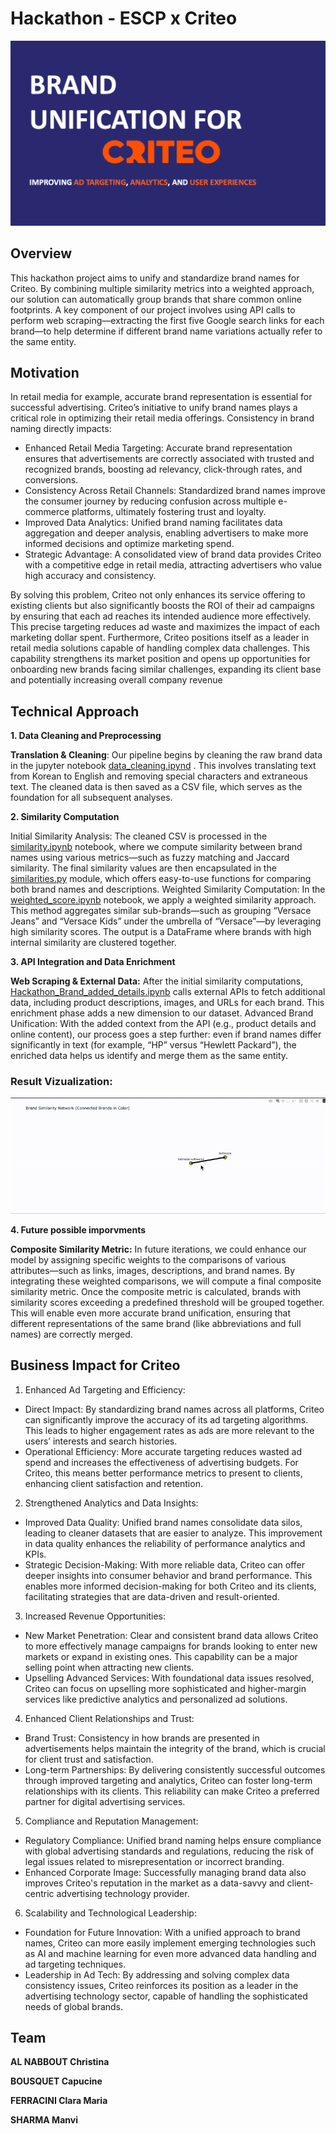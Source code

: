# Hackathon - ESCP x Criteo

 ![pic](./figures/presentation.png)
## Overview 

This hackathon project aims to unify and standardize brand names for Criteo. By combining multiple similarity metrics into a weighted approach, our solution can automatically group brands that share common online footprints. A key component of our project involves using API calls to perform web scraping—extracting the first five Google search links for each brand—to help determine if different brand name variations actually refer to the same entity. 

## Motivation

In retail media for example, accurate brand representation is essential for successful advertising. Criteo’s initiative to unify brand names plays a critical role in optimizing their retail media offerings. Consistency in brand naming directly impacts:

- Enhanced Retail Media Targeting:
Accurate brand representation ensures that advertisements are correctly associated with trusted and recognized brands, boosting ad relevancy, click-through rates, and conversions.
- Consistency Across Retail Channels:
Standardized brand names improve the consumer journey by reducing confusion across multiple e-commerce platforms, ultimately fostering trust and loyalty.
- Improved Data Analytics:
Unified brand naming facilitates data aggregation and deeper analysis, enabling advertisers to make more informed decisions and optimize marketing spend.
- Strategic Advantage:
A consolidated view of brand data provides Criteo with a competitive edge in retail media, attracting advertisers who value high accuracy and consistency.

By solving this problem, Criteo not only enhances its service offering to existing clients but also significantly boosts the ROI of their ad campaigns by ensuring that each ad reaches its intended audience more effectively. This precise targeting reduces ad waste and maximizes the impact of each marketing dollar spent. Furthermore, Criteo positions itself as a leader in retail media solutions capable of handling complex data challenges. This capability strengthens its market position and opens up opportunities for onboarding new brands facing similar challenges, expanding its client base and potentially increasing overall company revenue 

## Technical Approach

**1. Data Cleaning and Preprocessing**

**Translation & Cleaning**:
Our pipeline begins by cleaning the raw brand data in the jupyter notebook [data_cleaning.ipynd](./data_cleaning.ipynb) . This involves translating text from Korean to English and removing special characters and extraneous text. 
The cleaned data is then saved as a CSV file, which serves as the foundation for all subsequent analyses.

**2. Similarity Computation**

Initial Similarity Analysis:
The cleaned CSV is processed in the [similarity.ipynb](./similarity.ipynb) notebook, where we compute similarity between brand names using various metrics—such as fuzzy matching and Jaccard similarity. The final similarity values are then encapsulated in the [similarities.py](./similarities.py) module, which offers easy-to-use functions for comparing both brand names and descriptions.
Weighted Similarity Computation:
In the [weighted_score.ipynb](./weighted_score.ipynb) notebook, we apply a weighted similarity approach. This method aggregates similar sub-brands—such as grouping “Versace Jeans” and “Versace Kids” under the umbrella of “Versace”—by leveraging high similarity scores. The output is a DataFrame where brands with high internal similarity are clustered together.

**3. API Integration and Data Enrichment**

**Web Scraping & External Data:**
After the initial similarity computations, [Hackathon_Brand_added_details.ipynb](./Hackathon_Brand_added_details.ipynb) calls external APIs to fetch additional data, including product descriptions, images, and URLs for each brand. This enrichment phase adds a new dimension to our dataset.
Advanced Brand Unification:
With the added context from the API (e.g., product details and online content), our process goes a step further: even if brand names differ significantly in text (for example, “HP” versus “Hewlett Packard”), the enriched data helps us identify and merge them as the same entity.


### Result Vizualization:
 ![Result](./figures/vizualization.gif)

**4. Future possible imporvments**
   
 **Composite Similarity Metric:** In future iterations, we could enhance our model by assigning specific weights to the comparisons of various attributes—such as links, images, descriptions, and brand names. By integrating these weighted comparisons, we will compute a final composite similarity metric. Once the composite metric is calculated, brands with similarity scores exceeding a predefined threshold will be grouped together. This will enable even more accurate brand unification, ensuring that different representations of the same brand (like abbreviations and full names) are correctly merged.


## Business Impact for Criteo 

1. Enhanced Ad Targeting and Efficiency:

- Direct Impact: By standardizing brand names across all platforms, Criteo can significantly improve the accuracy of its ad targeting algorithms. This leads to higher engagement rates as ads are more relevant to the users’ interests and search histories.
- Operational Efficiency: More accurate targeting reduces wasted ad spend and increases the effectiveness of advertising budgets. For Criteo, this means better performance metrics to present to clients, enhancing client satisfaction and retention.

2. Strengthened Analytics and Data Insights:

- Improved Data Quality: Unified brand names consolidate data silos, leading to cleaner datasets that are easier to analyze. This improvement in data quality enhances the reliability of performance analytics and KPIs.
- Strategic Decision-Making: With more reliable data, Criteo can offer deeper insights into consumer behavior and brand performance. This enables more informed decision-making for both Criteo and its clients, facilitating strategies that are data-driven and result-oriented.

3. Increased Revenue Opportunities:

- New Market Penetration: Clear and consistent brand data allows Criteo to more effectively manage campaigns for brands looking to enter new markets or expand in existing ones. This capability can be a major selling point when attracting new clients.
- Upselling Advanced Services: With foundational data issues resolved, Criteo can focus on upselling more sophisticated and higher-margin services like predictive analytics and personalized ad solutions.

4. Enhanced Client Relationships and Trust:

- Brand Trust: Consistency in how brands are presented in advertisements helps maintain the integrity of the brand, which is crucial for client trust and satisfaction.
- Long-term Partnerships: By delivering consistently successful outcomes through improved targeting and analytics, Criteo can foster long-term relationships with its clients. This reliability can make Criteo a preferred partner for digital advertising services.

5. Compliance and Reputation Management:

- Regulatory Compliance: Unified brand naming helps ensure compliance with global advertising standards and regulations, reducing the risk of legal issues related to misrepresentation or incorrect branding.
- Enhanced Corporate Image: Successfully managing brand data also improves Criteo's reputation in the market as a data-savvy and client-centric advertising technology provider.

6. Scalability and Technological Leadership:

- Foundation for Future Innovation: With a unified approach to brand names, Criteo can more easily implement emerging technologies such as AI and machine learning for even more advanced data handling and ad targeting techniques.
- Leadership in Ad Tech: By addressing and solving complex data consistency issues, Criteo reinforces its position as a leader in the advertising technology sector, capable of handling the sophisticated needs of global brands.


## Team

**AL NABBOUT Christina** 

**BOUSQUET Capucine**

**FERRACINI Clara Maria**

**SHARMA Manvi**
